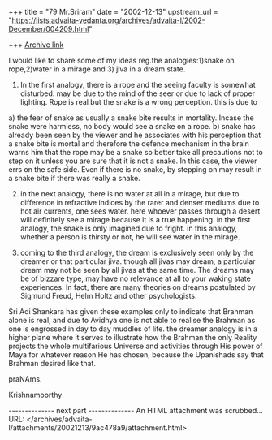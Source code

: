 +++
title = "79 Mr.Sriram"
date = "2002-12-13"
upstream_url = "https://lists.advaita-vedanta.org/archives/advaita-l/2002-December/004209.html"

+++
[Archive link](https://lists.advaita-vedanta.org/archives/advaita-l/2002-December/004209.html)

I would like to share some of my ideas reg.the analogies:1)snake on rope,2)water in a mirage and 3) jiva in a dream state.

1) In the first analogy, there is a rope and the seeing faculty is somewhat disturbed. may be due to the mind of the seer or due to lack of proper lighting. Rope is real but the snake is a wrong perception. this is due to 

a) the fear of snake as usually a snake bite results in mortality. Incase the snake were harmless, no body would see a snake on a rope.
b) snake has already been seen by the viewer and he associates with his perception that a snake bite is mortal and therefore the defence mechanism in the brain warns him that the rope may be a snake so better take all precautions not to step on it unless you are sure that it is not a snake. In this case, the viewer errs on the safe side. Even if there is no snake, by stepping on may result in a snake bite if there was really a snake. 

2) in the next analogy, there is no water at all in a mirage, but due to difference in refractive indices by the rarer and denser mediums due to hot air currents, one sees water. here whoever passes through a desert will definitely see a mirage because it is a true happening. in the first analogy, the snake is only imagined due to fright. in this analogy, whether a person is thirsty or not, he will see water in the mirage.

3) coming to the third analogy, the dream is exclusively seen only by the dreamer or that particular jiva. though all jivas may dream, a particular dream may not be seen by all jivas at the same time. The dreams may be of bizzare type, may have no relevance at all to your waking state experiences. In fact, there are many theories on dreams postulated by Sigmund Freud, Helm Holtz and other psychologists. 

Sri Adi Shankara has given these examples only to indicate that Brahman alone is real, and due to Avidhya one is not able to realise the Brahman as one is engrossed in day to day muddles of life. the dreamer analogy is in a higher plane where it serves to illustrate how the Brahman the only Reality projects the whole multifarious Universe and activities through His power of Maya for whatever reason He has chosen, because the Upanishads say that Brahman desired like that. 

praNAms.

Krishnamoorthy



-------------- next part --------------
An HTML attachment was scrubbed...
URL: </archives/advaita-l/attachments/20021213/9ac478a9/attachment.html>

